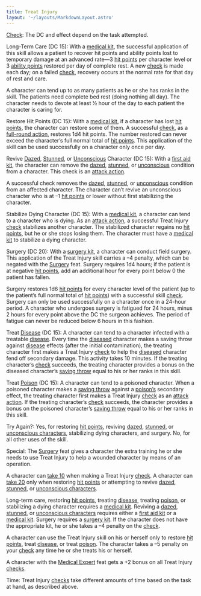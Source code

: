 ```yaml
---
title: Treat Injury
layout: '~/layouts/MarkdownLayout.astro'
---
```

[Check](/modern.d20.srd/skills/skill.basics): The DC and effect
depend on the task attempted.

Long-Term Care (DC 15): With a [medical kit](/modern.d20.srd/equipment/professional.equipment), the successful
application of this skill allows a patient to recover hit points and ability
points lost to temporary damage at an advanced rate—3 [hit points](/modern.d20.srd/combat/hit.points) per character level or 3 [ability points](/modern.d20.srd/basics/ability.scores) restored per day of complete
rest. A new [check](/modern.d20.srd/skills/skill.basics) is made
each day; on a failed [check](/modern.d20.srd/skills/skill.basics),
recovery occurs at the normal rate for that day of rest and care.

A character can tend up to as many patients as he or she has ranks in the
skill. The patients need complete bed rest (doing nothing all day). The
character needs to devote at least ½ hour of the day to each patient the
character is caring for.

Restore Hit Points (DC 15): With a [medical kit](/modern.d20.srd/equipment/professional.equipment), if a character has
lost [hit points](/modern.d20.srd/combat/hit.points), the character can
restore some of them. A successful
[check](/modern.d20.srd/skills/skill.basics), as a [full-round action](/modern.d20.srd/combat/full.round.actions), restores 1d4 hit points.
The number restored can never exceed the character’s full normal total of [hit points](/modern.d20.srd/combat/hit.points). This application of the skill can
be used successfully on a character only once per day.

Revive [Dazed](/modern.d20.srd/conditions),
[Stunned](/modern.d20.srd/conditions), or
[Unconscious](/modern.d20.srd/conditions) Character (DC 15): With a
[first aid kit](/modern.d20.srd/equipment/professional.equipment), the
character can remove the [dazed](/modern.d20.srd/conditions),
[stunned](/modern.d20.srd/conditions), or
[unconscious](/modern.d20.srd/conditions) condition from a character.
This check is an [attack action](/modern.d20.srd/combat/attack.actions).

A successful check removes the [dazed](/modern.d20.srd/conditions),
[stunned](/modern.d20.srd/conditions), or
[unconscious](/modern.d20.srd/conditions) condition from an affected
character. The character can’t revive an unconscious character who is at –1
[hit points](/modern.d20.srd/combat/hit.points) or lower without first
stabilizing the character.

Stabilize Dying Character (DC 15): With a [medical kit](/modern.d20.srd/equipment/professional.equipment), a character can tend
to a character who is dying. As an [attack action](/modern.d20.srd/combat/attack.actions), a successful Treat Injury
[check](/modern.d20.srd/skills/skill.basics) stabilizes another
character. The stabilized character regains no [hit points](/modern.d20.srd/combat/hit.points), but he or she stops losing them.
The character must have a [medical kit](/modern.d20.srd/equipment/professional.equipment) to stabilize a dying
character.

Surgery (DC 20): With a [surgery kit](/modern.d20.srd/equipment/professional.equipment), a character can
conduct field surgery. This application of the Treat Injury skill carries a –4
penalty, which can be negated with the
[Surgery](/modern.d20.srd/feats/surgery) feat. Surgery requires 1d4 hours; if
the patient is at negative [hit points](/modern.d20.srd/combat/hit.points),
add an additional hour for every point below 0 the patient has fallen.

Surgery restores 1d6 [hit points](/modern.d20.srd/combat/hit.points) for every
character level of the patient (up to the patient’s full normal total of [hit points](/modern.d20.srd/combat/hit.points)) with a successful skill
[check](/modern.d20.srd/skills/skill.basics). Surgery can only be
used successfully on a character once in a 24-hour period. A character who
undergoes surgery is fatigued for 24 hours, minus 2 hours for every point
above the DC the surgeon achieves. The period of fatigue can never be reduced
below 6 hours in this fashion.

Treat [Disease](/modern.d20.srd/environment.hazards/disease) (DC 15): A
character can tend to a character infected with a treatable
[disease](/modern.d20.srd/environment.hazards/disease). Every time the
[diseased](/modern.d20.srd/environment.hazards/disease) character makes a
saving throw against [disease](/modern.d20.srd/environment.hazards/disease)
effects (after the initial contamination), the treating character first makes
a Treat Injury [check](/modern.d20.srd/skills/skill.basics) to help
the [diseased](/modern.d20.srd/environment.hazards/disease) character fend off
secondary damage. This activity takes 10 minutes. If the treating character’s
[check](/modern.d20.srd/skills/skill.basics) succeeds, the treating
character provides a bonus on the diseased character’s [saving throw](/modern.d20.srd/basics/saving.throws) equal to his or her ranks in this
skill.

Treat [Poison](/modern.d20.srd/environment.hazards/poison) (DC 15): A
character can tend to a poisoned character. When a poisoned character makes a
[saving throw](/modern.d20.srd/basics/saving.throws) against a
[poison’s](/modern.d20.srd/environment.hazards/poison) secondary effect, the
treating character first makes a Treat Injury
[check](/modern.d20.srd/skills/skill.basics) as an [attack action](/modern.d20.srd/combat/attack.actions). If the treating character’s
[check](/modern.d20.srd/skills/skill.basics) succeeds, the character
provides a bonus on the poisoned character’s [saving throw](/modern.d20.srd/basics/saving.throws) equal to his or her ranks in this
skill.

Try Again?: Yes, for restoring [hit points](/modern.d20.srd/combat/hit.points), reviving
[dazed](/modern.d20.srd/conditions),
[stunned](/modern.d20.srd/conditions), or [unconscious characters](/modern.d20.srd/conditions), stabilizing dying characters,
and surgery. No, for all other uses of the skill.

Special: The [Surgery](/modern.d20.srd/feats/surgery) feat gives a character
the extra training he or she needs to use Treat Injury to help a wounded
character by means of an operation.

A character can [take 10](/modern.d20.srd/skills/skill.basics) when
making a Treat Injury [check](/modern.d20.srd/skills/skill.basics).
A character can [take 20](/modern.d20.srd/skills/skill.basics) only
when restoring [hit points](/modern.d20.srd/combat/hit.points) or attempting
to revive [dazed](/modern.d20.srd/conditions),
[stunned](/modern.d20.srd/conditions), or [unconscious characters](/modern.d20.srd/conditions).

Long-term care, restoring [hit points](/modern.d20.srd/combat/hit.points),
treating [disease](/modern.d20.srd/environment.hazards/disease), treating
[poison](/modern.d20.srd/environment.hazards/poison), or stabilizing a dying
character requires a [medical kit](/modern.d20.srd/equipment/professional.equipment). Reviving a
[dazed](/modern.d20.srd/conditions),
[stunned](/modern.d20.srd/conditions), or [unconscious characters](/modern.d20.srd/conditions) requires either a [first aid kit](/modern.d20.srd/equipment/professional.equipment) or a [medical kit](/modern.d20.srd/equipment/professional.equipment). Surgery requires a
[surgery kit](/modern.d20.srd/equipment/professional.equipment). If the
character does not have the appropriate kit, he or she takes a –4 penalty on
the [check](/modern.d20.srd/skills/skill.basics).

A character can use the Treat Injury skill on his or herself only to restore
[hit points](/modern.d20.srd/combat/hit.points), treat
[disease](/modern.d20.srd/environment.hazards/disease), or treat
[poison](/modern.d20.srd/environment.hazards/poison). The character takes a –5
penalty on your [check](/modern.d20.srd/skills/skill.basics) any
time he or she treats his or herself.

A character with the [Medical Expert](/modern.d20.srd/feats/medical.expert)
feat gets a +2 bonus on all Treat Injury
[checks](/modern.d20.srd/skills/skill.basics).

Time: Treat Injury [checks](/modern.d20.srd/skills/skill.basics)
take different amounts of time based on the task at hand, as described above.

